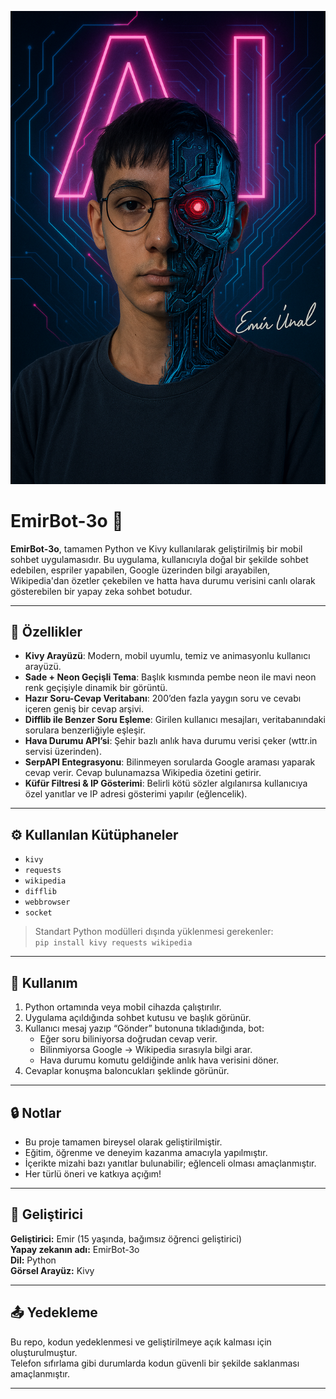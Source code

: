 ![Emir'in Logo Tasarımı](https://github.com/vest06/EmirBot-v0.3/blob/main/file_000000008de06243a9bee8a1eb9e94b8.png?raw=true)


# EmirBot-3o 🤖 

**EmirBot-3o**, tamamen Python ve Kivy kullanılarak geliştirilmiş bir mobil sohbet uygulamasıdır. Bu uygulama, kullanıcıyla doğal bir şekilde sohbet edebilen, espriler yapabilen, Google üzerinden bilgi arayabilen, Wikipedia'dan özetler çekebilen ve hatta hava durumu verisini canlı olarak gösterebilen bir yapay zeka sohbet botudur.

---

## 🎯 Özellikler

- **Kivy Arayüzü**: Modern, mobil uyumlu, temiz ve animasyonlu kullanıcı arayüzü.
- **Sade + Neon Geçişli Tema**: Başlık kısmında pembe neon ile mavi neon renk geçişiyle dinamik bir görüntü.
- **Hazır Soru-Cevap Veritabanı**: 200’den fazla yaygın soru ve cevabı içeren geniş bir cevap arşivi.
- **Difflib ile Benzer Soru Eşleme**: Girilen kullanıcı mesajları, veritabanındaki sorulara benzerliğiyle eşleşir.
- **Hava Durumu API’si**: Şehir bazlı anlık hava durumu verisi çeker (wttr.in servisi üzerinden).
- **SerpAPI Entegrasyonu**: Bilinmeyen sorularda Google araması yaparak cevap verir. Cevap bulunamazsa Wikipedia özetini getirir.
- **Küfür Filtresi & IP Gösterimi**: Belirli kötü sözler algılanırsa kullanıcıya özel yanıtlar ve IP adresi gösterimi yapılır (eğlencelik).

---

## ⚙️ Kullanılan Kütüphaneler

- `kivy`
- `requests`
- `wikipedia`
- `difflib`
- `webbrowser`
- `socket`

> Standart Python modülleri dışında yüklenmesi gerekenler:  
> `pip install kivy requests wikipedia`

---

## 📱 Kullanım

1. Python ortamında veya mobil cihazda çalıştırılır.
2. Uygulama açıldığında sohbet kutusu ve başlık görünür.
3. Kullanıcı mesaj yazıp “Gönder” butonuna tıkladığında, bot:
   - Eğer soru biliniyorsa doğrudan cevap verir.
   - Bilinmiyorsa Google → Wikipedia sırasıyla bilgi arar.
   - Hava durumu komutu geldiğinde anlık hava verisini döner.
4. Cevaplar konuşma baloncukları şeklinde görünür.

---

## 🔒 Notlar

- Bu proje tamamen bireysel olarak geliştirilmiştir.
- Eğitim, öğrenme ve deneyim kazanma amacıyla yapılmıştır.
- İçerikte mizahi bazı yanıtlar bulunabilir; eğlenceli olması amaçlanmıştır.
- Her türlü öneri ve katkıya açığım!

---

## 📌 Geliştirici

**Geliştirici:** Emir (15 yaşında, bağımsız öğrenci geliştirici)  
**Yapay zekanın adı:** EmirBot-3o  
**Dil:** Python  
**Görsel Arayüz:** Kivy

---

## 📤 Yedekleme

Bu repo, kodun yedeklenmesi ve geliştirilmeye açık kalması için oluşturulmuştur.  
Telefon sıfırlama gibi durumlarda kodun güvenli bir şekilde saklanması amaçlanmıştır.

---

